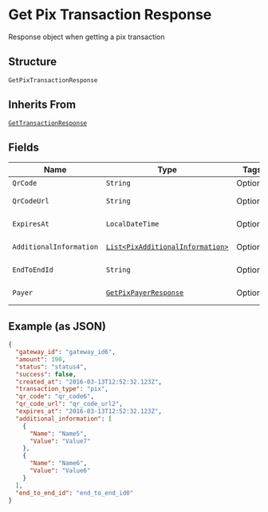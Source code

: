 
# Get Pix Transaction Response

Response object when getting a pix transaction

## Structure

`GetPixTransactionResponse`

## Inherits From

[`GetTransactionResponse`](../../doc/models/get-transaction-response.md)

## Fields

| Name | Type | Tags | Description | Getter | Setter |
|  --- | --- | --- | --- | --- | --- |
| `QrCode` | `String` | Optional | - | String getQrCode() | setQrCode(String qrCode) |
| `QrCodeUrl` | `String` | Optional | - | String getQrCodeUrl() | setQrCodeUrl(String qrCodeUrl) |
| `ExpiresAt` | `LocalDateTime` | Optional | - | LocalDateTime getExpiresAt() | setExpiresAt(LocalDateTime expiresAt) |
| `AdditionalInformation` | [`List<PixAdditionalInformation>`](../../doc/models/pix-additional-information.md) | Optional | - | List<PixAdditionalInformation> getAdditionalInformation() | setAdditionalInformation(List<PixAdditionalInformation> additionalInformation) |
| `EndToEndId` | `String` | Optional | - | String getEndToEndId() | setEndToEndId(String endToEndId) |
| `Payer` | [`GetPixPayerResponse`](../../doc/models/get-pix-payer-response.md) | Optional | - | GetPixPayerResponse getPayer() | setPayer(GetPixPayerResponse payer) |

## Example (as JSON)

```json
{
  "gateway_id": "gateway_id6",
  "amount": 190,
  "status": "status4",
  "success": false,
  "created_at": "2016-03-13T12:52:32.123Z",
  "transaction_type": "pix",
  "qr_code": "qr_code6",
  "qr_code_url": "qr_code_url2",
  "expires_at": "2016-03-13T12:52:32.123Z",
  "additional_information": [
    {
      "Name": "Name5",
      "Value": "Value7"
    },
    {
      "Name": "Name6",
      "Value": "Value6"
    }
  ],
  "end_to_end_id": "end_to_end_id0"
}
```

